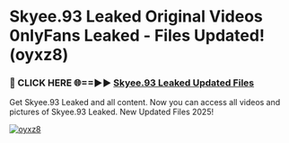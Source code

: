 # Skyee.93 Leaked Original Videos 0nlyFans Leaked - Files Updated! (oyxz8)

<h3>🔴 CLICK HERE 🌐==►► <a href="https://tinyurl.com/ehrbuxhb" rel="nofollow">Skyee.93 Leaked Updated Files</a></h3>

Get Skyee.93 Leaked and all content. Now you can access all videos and pictures of Skyee.93 Leaked. New Updated Files 2025!

[![oyxz8](https://i.imgur.com/lVYEuWS.gif)](https://tinyurl.com/ehrbuxhb)
